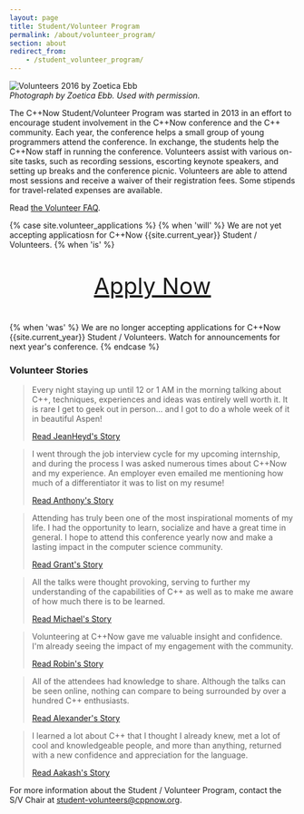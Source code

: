 ```yaml
---
layout: page
title: Student/Volunteer Program
permalink: /about/volunteer_program/
section: about
redirect_from:
    - /student_volunteer_program/
---
```


![Volunteers 2016 by Zoetica Ebb](/assets/img/volunteers/Volunteers2016.jpg "Volunteers 2016 by Zoetica Ebb")<br>
*Photograph by Zoetica Ebb. Used with permission.*

The C++Now Student/Volunteer Program was started in 2013 in an effort to encourage student involvement in the C++Now conference and the C++ community. Each year, the conference helps a small group of young programmers attend the conference. In exchange, the students help the C++Now staff in running the conference. Volunteers assist with various on-site tasks, such as recording sessions, escorting keynote speakers, and setting up breaks and the conference picnic. Volunteers are able to attend most sessions and receive a waiver of their registration fees. Some stipends for travel-related expenses are available.

Read [the Volunteer FAQ](/about/faq/#volunteer-faq).

{% case site.volunteer_applications %}
  {% when 'will' %}
We are not yet accepting applicatiosn for C++Now {{site.current_year}} Student / Volunteers.
  {% when 'is' %}
<p style="text-align: center; font-size: 40px;"><a href="/about/volunteer_program/apply/">Apply Now</a></p>
  {% when 'was' %}
We are no longer accepting applications for C++Now {{site.current_year}} Student / Volunteers. Watch for announcements for next year's conference.
{% endcase %}

<a name="volunteer_stories"></a>
### Volunteer Stories

<blockquote class="quoteBox">
    <span class="quoteBoxImage" style="background-image: url(/assets/img/volunteers/jeanheyd_meneide.jpeg);"></span>
    <p class="quoteBoxText">
        Every night staying up until 12 or 1 AM in the morning talking about C++, techniques, experiences and ideas was entirely well worth it. It is rare I get to geek out in person… and I got to do a whole week of it in beautiful Aspen!
    </p>
    <a href="https://thephd.github.io/2018/05/15/C++Now-Trip-Report.html" class="quoteBoxRightLink">Read JeanHeyd's Story</a>
</blockquote>

<blockquote class="quoteBox">
    <span class="quoteBoxImage" style="background-image: url(/assets/img/volunteers/anthony_calandra.jpeg);"></span>
    <p class="quoteBoxText">
        I went through the job interview cycle for my upcoming internship, and during the process I was asked numerous times about C++Now and my experience. An employer even emailed me mentioning how much of a differentiator it was to list on my resume!
    </p>
    <a href="https://www.linkedin.com/pulse/cnow-2017-what-means-student-volunteer-anthony-calandra/" class="quoteBoxRightLink">Read Anthony's Story</a>
</blockquote>

<blockquote class="quoteBox">
    <span class="quoteBoxImage" style="background-image: url(/assets/img/volunteers/grant_mercer.jpg);"></span>
    <p class="quoteBoxText">
        Attending has truly been one of the most inspirational moments of my life. I had the opportunity to learn, socialize and have a great time in general. I hope to attend this conference yearly now and make a lasting impact in the computer science community.
    </p>
    <a href="/about/volunteer_program/grant_mercers_volunteer_story/" class="quoteBoxRightLink">Read Grant's Story</a>
</blockquote>

<blockquote class="quoteBox">
    <span class="quoteBoxImage" style="background-image: url(/assets/img/volunteers/michael_lesane.jpg);"></span>
    <p class="quoteBoxText">
        All the talks were thought provoking, serving to further my understanding of the capabilities of C++ as well as to make me aware of how much there is to be learned.
    </p>
    <a href="/about/volunteer_program/michael_lesane_volunteer_story/" class="quoteBoxRightLink">Read Michael's Story</a>
</blockquote>

<blockquote class="quoteBox">
    <span class="quoteBoxImage" style="background-image: url(/assets/img/volunteers/robin_kuzmin.sm.jpeg);"></span>
    <p class="quoteBoxText">
        Volunteering at C++Now gave me valuable insight and confidence. I'm already seeing the impact of my engagement with the community.
    </p>
    <a href="/about/volunteer_program/robin_kuzmin_volunteer_story/" class="quoteBoxRightLink">Read Robin's Story</a>
</blockquote>

<blockquote class="quoteBox">
    <span class="quoteBoxImage" style="background-image: url(/assets/img/volunteers/alexander_duchene.jpg);"></span>
    <p class="quoteBoxText">
        All of the attendees had knowledge to share. Although the talks can be seen online, nothing can compare to being surrounded by over a hundred C++ enthusiasts.
    </p>
    <a href="/about/volunteer_program/alexander_duchene_volunteer_story/" class="quoteBoxRightLink">Read Alexander's Story</a>
</blockquote>

<blockquote class="quoteBox">
    <span class="quoteBoxImage" style="background-image: url(/assets/img/volunteers/aakash_goel.jpg);"></span>
    <p class="quoteBoxText">
        I learned a lot about C++ that I thought I already knew, met a lot of cool and knowledgeable people, and more than anything, returned with a new confidence and appreciation for the language.
    </p>
    <a href="/about/volunteer_program/aakash_goel_volunteer_story/" class="quoteBoxRightLink">Read Aakash's Story</a>
</blockquote>

For more information about the Student / Volunteer Program, contact the S/V Chair at [student-volunteers@cppnow.org](mailto:student-volunteers@cppnow.org).
